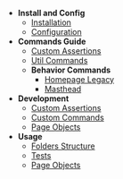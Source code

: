- **Install and Config**
    - [Installation](/install-config/installation)
    - [Configuration](/install-config/configuration)
- **Commands Guide**
    - [Custom Assertions](/commands-guide/custom-assertions)
    - [Util Commands](/commands-guide/custom-commands-util)
    - **Behavior Commands**
        - [Homepage Legacy](/developer-guide/behavior/homepage-legacy)
        - [Masthead](/developer-guide/behavior/masthead)
- **Development**
    - [Custom Assertions](/development/custom-assertions)
    - [Custom Commands](/development/custom-commands)
    - [Page Objects](/development/page-objects)
- **Usage**
    - [Folders Structure](usage/folders)
    - [Tests](/usage/tests)
    - [Page Objects](/usage/page-objects)